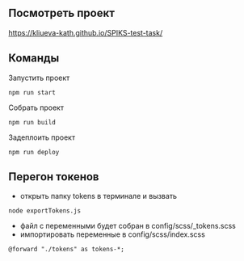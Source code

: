 ## Посмотреть проект

https://kliueva-kath.github.io/SPIKS-test-task/

## Команды

Запустить проект

```
npm run start
```

Собрать проект

```
npm run build
```

Задеплоить проект

```
npm run deploy
```

## Перегон токенов

- открыть папку tokens в терминале и вызвать

```
node exportTokens.js
```

- файл с переменными будет собран в config/scss/\_tokens.scss
- импортировать переменные в config/scss/index.scss

```
@forward "./tokens" as tokens-*;
```

